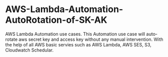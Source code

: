 # AWS-Lambda-Automation-AutoRotation-of-SK-AK
AWS Lambda Automation use cases.
This Automation use case will auto-rotate aws secret key and access key without any manual intervention.
With the help of all AWS basic servies such as AWS Lambda, AWS SES, S3, Cloudwatch Schedular.
